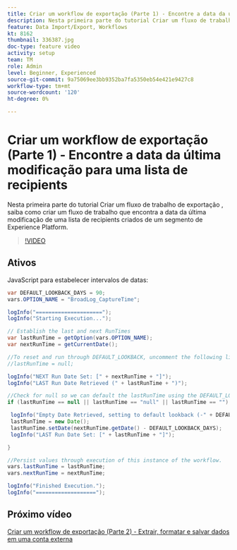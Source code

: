 ```yaml
---
title: Criar um workflow de exportação (Parte 1) - Encontre a data da última modificação para uma lista de recipients
description: Nesta primeira parte do tutorial Criar um fluxo de trabalho de exportação , saiba como criar um fluxo de trabalho que encontra a data da última modificação de uma lista de recipients criados de um segmento de Experience Platform.
feature: Data Import/Export, Workflows
kt: 8162
thumbnail: 336387.jpg
doc-type: feature video
activity: setup
team: TM
role: Admin
level: Beginner, Experienced
source-git-commit: 9a75069ee3bb9352ba7fa5350eb54e421e9427c8
workflow-type: tm+mt
source-wordcount: '120'
ht-degree: 0%

---
```



# Criar um workflow de exportação (Parte 1) - Encontre a data da última modificação para uma lista de recipients

Nesta primeira parte do tutorial Criar um fluxo de trabalho de exportação , saiba como criar um fluxo de trabalho que encontra a data da última modificação de uma lista de recipients criados de um segmento de Experience Platform.

>[!VIDEO](https://video.tv.adobe.com/v/336387?quality=12)

## Ativos

JavaScript para estabelecer intervalos de datas:

```java
var DEFAULT_LOOKBACK_DAYS = 90;
vars.OPTION_NAME = "BroadLog_CaptureTime";

logInfo("=====================");
logInfo("Starting Execution...");

// Establish the last and next RunTimes
var lastRunTime = getOption(vars.OPTION_NAME);
var nextRunTime = getCurrentDate();

//To reset and run through DEFAULT_LOOKBACK, uncomment the following line.
//lastRunTime = null;

logInfo("NEXT Run Date Set: [" + nextRunTime + "]");
logInfo("LAST Run Date Retrieved (" + lastRunTime + ")");

//Check for null so we can default the lastRunTime using the DEFAULT_LOOKBACK 
if (lastRunTime == null || lastRunTime == "null" || lastRunTime == "") {

 logInfo("Empty Date Retrieved, setting to default lookback (-" + DEFAULT_LOOKBACK_DAYS + " days)");
 lastRunTime = new Date();
 lastRunTime.setDate(nextRunTime.getDate() - DEFAULT_LOOKBACK_DAYS);
 logInfo("LAST Run Date Set: [" + lastRunTime + "]");

} 

//Persist values through execution of this instance of the workflow.
vars.lastRunTime = lastRunTime;
vars.nextRunTime = nextRunTime;

logInfo("Finished Execution.");
logInfo("===================");
```

## Próximo vídeo

[Criar um workflow de exportação (Parte 2) - Extrair, formatar e salvar dados em uma conta externa](extract-format-save-data-to-external-account.md)
